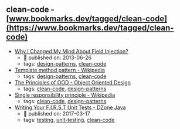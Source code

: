 clean-code - [www.bookmarks.dev/tagged/clean-code](https://www.bookmarks.dev/tagged/clean-code)
---
* [Why I Changed My Mind About Field Injection?](https://www.petrikainulainen.net/software-development/design/why-i-changed-my-mind-about-field-injection/)
    * :calendar: published on: 2013-06-26
    * tags: [design-patterns](../tags/design-patterns.md), [clean-code](../tags/clean-code.md)
* [Template method pattern - Wikipedia](https://en.wikipedia.org/wiki/Template_method_pattern)
    * tags: [design-patterns](../tags/design-patterns.md), [clean-code](../tags/clean-code.md)
* [The Principles of OOD - Object Oriented Design](http://www.butunclebob.com/ArticleS.UncleBob.PrinciplesOfOod)
    * tags: [clean-code](../tags/clean-code.md), [design-patterns](../tags/design-patterns.md)
* [Single responsibility principle - Wikipedia](https://en.wikipedia.org/wiki/Single_responsibility_principle)
    * tags: [clean-code](../tags/clean-code.md), [design-patterns](../tags/design-patterns.md)
* [Writing Your F.I.R.S.T Unit Tests - DZone Java](https://dzone.com/articles/writing-your-first-unit-tests)
    * :calendar: published on: 2017-03-17
    * tags: [testing](../tags/testing.md), [unit-testing](../tags/unit-testing.md), [clean-code](../tags/clean-code.md)

